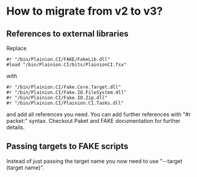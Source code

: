 
# How to migrate from v2 to v3?

## References to external libraries

Replace

```
#r "/bin/Plainion.CI/FAKE/FakeLib.dll"
#load "/bin/Plainion.CI/bits/PlainionCI.fsx"
```

with 

```
#r "/bin/Plainion.CI/Fake.Core.Target.dll"
#r "/bin/Plainion.CI/Fake.IO.FileSystem.dll"
#r "/bin/Plainion.CI/Fake.IO.Zip.dll"
#r "/bin/Plainion.CI/Plainion.CI.Tasks.dll"
```

and add all references you need.
You can add further references with "#r packet:" syntax. Checkout Paket and FAKE documentation for further details.

## Passing targets to FAKE scripts

Instead of just passing the target name you now need to use "--target (target name)".

